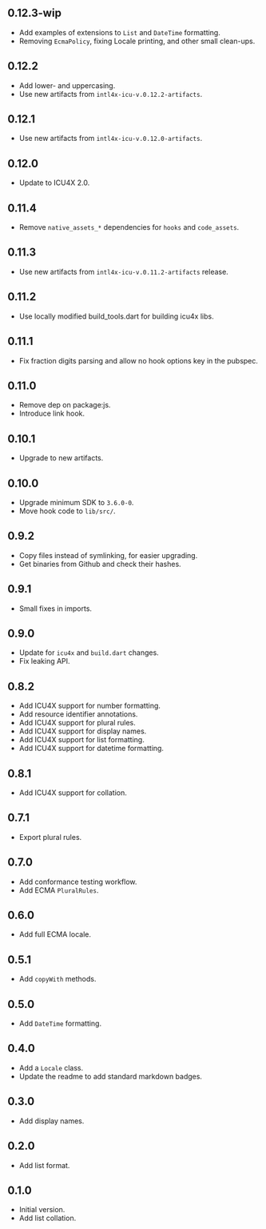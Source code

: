 ## 0.12.3-wip

- Add examples of extensions to `List` and `DateTime` formatting.
- Removing `EcmaPolicy`, fixing Locale printing, and other small clean-ups.

## 0.12.2

- Add lower- and uppercasing.
- Use new artifacts from `intl4x-icu-v.0.12.2-artifacts`.

## 0.12.1

- Use new artifacts from `intl4x-icu-v.0.12.0-artifacts`.

## 0.12.0

- Update to ICU4X 2.0.

## 0.11.4

- Remove `native_assets_*` dependencies for `hooks` and `code_assets`.

## 0.11.3

- Use new artifacts from `intl4x-icu-v.0.11.2-artifacts` release.

## 0.11.2

- Use locally modified build_tools.dart for building icu4x libs.

## 0.11.1

- Fix fraction digits parsing and allow no hook options key in the pubspec.

## 0.11.0

- Remove dep on package:js.
- Introduce link hook.

## 0.10.1

- Upgrade to new artifacts.

## 0.10.0

- Upgrade minimum SDK to `3.6.0-0`.
- Move hook code to `lib/src/`.

## 0.9.2

- Copy files instead of symlinking, for easier upgrading.
- Get binaries from Github and check their hashes.

## 0.9.1

- Small fixes in imports.

## 0.9.0

- Update for `icu4x` and `build.dart` changes.
- Fix leaking API.

## 0.8.2

- Add ICU4X support for number formatting.
- Add resource identifier annotations.
- Add ICU4X support for plural rules.
- Add ICU4X support for display names.
- Add ICU4X support for list formatting.
- Add ICU4X support for datetime formatting.

## 0.8.1

- Add ICU4X support for collation.

## 0.7.1

- Export plural rules.

## 0.7.0

- Add conformance testing workflow.
- Add ECMA `PluralRules`.

## 0.6.0

- Add full ECMA locale.

## 0.5.1

- Add `copyWith` methods.

## 0.5.0

- Add `DateTime` formatting.

## 0.4.0

- Add a `Locale` class.
- Update the readme to add standard markdown badges.

## 0.3.0

- Add display names.

## 0.2.0

- Add list format.

## 0.1.0

- Initial version.
- Add list collation.
